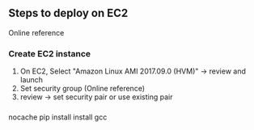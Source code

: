 ## Steps to deploy on EC2
Online reference

### Create EC2 instance
1. On EC2, Select "Amazon Linux AMI 2017.09.0 (HVM)" -> review and launch
2. Set security group (Online reference)
3. review -> set security pair or use existing pair
### 


nocache pip install
install gcc